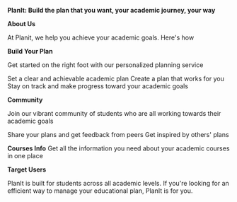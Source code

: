 **PlanIt: Build the plan that you want, your academic journey, your way**

**About Us**

At Planit, we help you achieve your academic goals. Here's how

**Build Your Plan**

Get started on the right foot with our personalized planning service

Set a clear and achievable academic plan
Create a plan that works for you
Stay on track and make progress toward your academic goals

**Community**

Join our vibrant community of students who are all working towards their academic goals

Share your plans and get feedback from peers
Get inspired by others' plans

**Courses Info**
Get all the information you need about your academic courses in one place

**Target Users**

PlanIt is built for students across all academic levels. If you're looking for an efficient way to manage your educational plan, PlanIt is for you.
